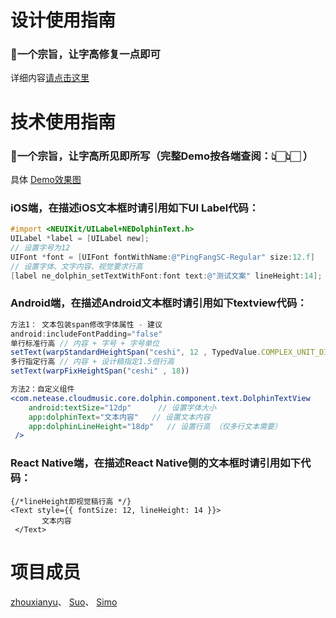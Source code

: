 # 设计使用指南
### 📐一个宗旨，让字高修复一点即可
详细内容[请点击这里](https://github.com/SimoXiao/LineHeight-Fix-iOS-Android/releases/tag/Sketch-LineHeight-Auto-Fix-V2.1)



# 技术使用指南

### 🔨一个宗旨，让字高所见即所写（完整Demo按各端查阅：👆🏻👆🏻 ）    
具体 [Demo效果图](https://user-images.githubusercontent.com/19188214/170270296-4fc8bb93-6970-4a91-a87c-14b2f85efb81.png)

### iOS端，在描述iOS文本框时请引用如下UI Label代码：

```objectivec
#import <NEUIKit/UILabel+NEDolphinText.h>
UILabel *label = [UILabel new];
// 设置字号为12
UIFont *font = [UIFont fontWithName:@"PingFangSC-Regular" size:12.f]
// 设置字体、文字内容、视觉要求行高
[label ne_dolphin_setTextWithFont:font text:@"测试文案" lineHeight:14];
```

### Android端，在描述Android文本框时请引用如下textview代码：

```jsx
方法1： 文本包装span修改字体属性 - 建议
android:includeFontPadding="false"
单行标准行高 // 内容 + 字号 + 字号单位
setText(warpStandardHeightSpan("ceshi", 12 , TypedValue.COMPLEX_UNIT_DIP))
多行指定行高 // 内容 + 设计稿指定1.5倍行高
setText(warpFixHeightSpan("ceshi" , 18))

方法2：自定义组件
<com.netease.cloudmusic.core.dolphin.component.text.DolphinTextView
    android:textSize="12dp"      // 设置字体大小
    app:dolphinText="文本内容"   // 设置文本内容
    app:dolphinLineHeight="18dp"   // 设置行高 （仅多行文本需要）
 />
```

### React Native端，在描述React Native侧的文本框时请引用如下代码：

```tsx
{/*lineHeight即视觉稿行高 */}
<Text style={{ fontSize: 12, lineHeight: 14 }}>
       文本内容
 </Text>

```
# 项目成员

[zhouxianyu](https://github.com/zhouxianyu)、 [Suo](https://github.com/suoyuesmile)、 [Simo](https://github.com/SimoXiao)

